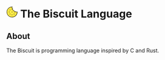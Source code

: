 # ![alt text](doc/biscuit_logo.png "logo") The Biscuit Language

## About
The Biscuit is programming language inspired by C and Rust.